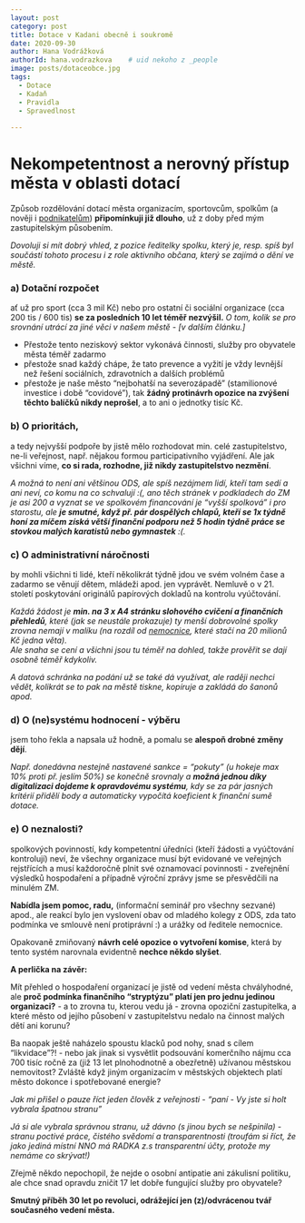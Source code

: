 ```yaml
---
layout: post
category: post
title: Dotace v Kadani obecně i soukromě  
date: 2020-09-30
author: Hana Vodrážková
authorId: hana.vodrazkova    # uid nekoho z _people
image: posts/dotaceobce.jpg
tags:
  - Dotace
  - Kadaň
  - Pravidla
  - Spravedlnost
  
---
```


# Nekompetentnost a nerovný přístup města v oblasti dotací 

Způsob rozdělování dotací města organizacím, sportovcům, spolkům (a nověji i [podnikatelům](https://kadan.pirati.cz/aktuality/dotace.html)) **připomínkuji již dlouho**, už z doby před mým zastupitelským působením. 

*Dovoluji si mít dobrý vhled, z pozice ředitelky spolku, který je, resp. spíš byl součástí tohoto procesu i z role aktivního občana, který se zajímá o dění ve městě.*

### a) **Dotační rozpočet** 
ať už pro sport (cca 3 mil Kč) nebo pro ostatní či sociální organizace (cca 200 tis / 600 tis) **se za posledních 10 let téměř nezvýšil.**
*O tom, kolik se pro srovnání utrácí za jiné věci v našem městě - [v dalším článku.]*

- Přestože tento neziskový sektor vykonává činnosti, služby pro obyvatele města téměř zadarmo
- přestože snad každý chápe, že tato prevence a vyžití je vždy levnější než řešení sociálních, zdravotních a dalších problémů
- přestože je naše město “nejbohatší na severozápadě” (stamilionové investice i době “covidové”), 
tak **žádný protinávrh opozice na zvýšení těchto balíčků nikdy neprošel**, a to ani o jednotky tisíc Kč.

### b) **O prioritách**, 
a tedy nejvyšší podpoře by jistě mělo rozhodovat min. celé zastupitelstvo, ne-li veřejnost, např. nějakou formou participativního vyjádření.
Ale jak všichni víme, **co si rada, rozhodne, již nikdy zastupitelstvo nezmění**. 

*A možná to není ani většinou ODS, ale spíš nezájmem lidí, kteří tam sedí a ani neví, co komu na co schvalují :(,
ano těch stránek v podkladech do ZM je asi 200 a vyznat se ve spolkovém financování je “vyšší spolková” i pro starostu,
ale **je smutné, když př. pár dospělých chlapů, kteří se 1x týdně honí za míčem získá větší finanční podporu než 5 hodin týdně práce se  stovkou malých karatistů nebo gymnastek** :(.*

### c) **O administrativní náročnosti**
by mohli všichni ti lidé, kteří několikrát týdně jdou ve svém volném čase a zadarmo se věnují dětem, mládeži apod. jen vyprávět. Nemluvě o v 21. století poskytování originálů papírových dokladů na kontrolu vyúčtování.

*Každá žádost je **min. na 3 x A4 stránku slohového cvičení a finančních přehledů**, které (jak se neustále prokazuje) ty menší dobrovolné spolky zrovna nemají v malíku (na rozdíl od [nemocnice](https://kadan.pirati.cz/aktuality/nemtaj.html), které stačí na 20 milionů Kč jedna věta).  
Ale snaha se cení a všichni jsou tu téměř na dohled, takže prověřit se dají osobně téměř kdykoliv.*

*A datová schránka na podání už se také dá využívat, ale raději nechci vědět, kolikrát se to pak na městě tiskne, kopíruje a zakládá do šanonů apod.*

### d) **O (ne)systému hodnocení - výběru** 
jsem toho řekla a napsala už hodně, a pomalu se **alespoň drobné změny dějí**. 

*Např. donedávna nestejně nastavené sankce = “pokuty” (u hokeje max 10% proti př. jeslím 50%) se konečně srovnaly 
a **možná jednou díky digitalizaci dojdeme k opravdovému systému**, kdy se za pár jasných kritérií přidělí body a automaticky vypočítá koeficient k finanční sumě dotace.* 

### e) **O neznalosti?** 
spolkových povinností, kdy kompetentní úředníci (kteří žádosti a vyúčtování kontrolují) neví, že všechny organizace musí být evidované ve veřejných rejstřících a musí každoročně plnit své oznamovací povinnosti - zveřejnění výsledků hospodaření a případně výroční zprávy jsme se přesvědčili na minulém ZM.

**Nabídla jsem pomoc, radu,** (informační seminář pro všechny sezvané) apod., ale reakcí bylo jen vyslovení obav od mladého kolegy z ODS, zda tato podmínka ve smlouvě není protiprávní :) a urážky od ředitele nemocnice.

Opakovaně zmiňovaný **návrh celé opozice o vytvoření komise**, která by tento systém narovnala evidentně **nechce někdo slyšet**.


**A perlička na závěr:**

Mít přehled o hospodaření organizací je jistě od vedení města chvályhodné, ale **proč podmínka finančního “stryptýzu” platí jen pro jednu jedinou organizaci?** - a to zrovna tu, kterou vedu já - zrovna opoziční zastupitelka, a které město od jejího působení v zastupitelstvu nedalo na činnost malých dětí ani korunu?

Ba naopak ještě naházelo spoustu klacků pod nohy, snad s cílem “likvidace”?! - nebo jak jinak si vysvětlit podsouvání komerčního nájmu cca 700 tisíc ročně za (již 13 let plnohodnotně a obezřetně) užívanou městskou nemovitost? Zvláště když jiným organizacím v městských objektech platí město dokonce i spotřebované energie?

*Jak mi přišel o pauze říct jeden člověk z veřejnosti - “paní - Vy jste si holt vybrala špatnou stranu”*

*Já si ale vybrala správnou stranu, už dávno (s jinou bych se nešpinila) - stranu poctivé práce, čistého svědomí a transparentnosti
(troufám si říct, že jako jediná místní NNO má RADKA z.s transparentní účty, protože my nemáme co skrývat!)*

Zřejmě někdo nepochopil, že nejde o osobní antipatie ani zákulisní politiku, ale chce snad opravdu zničit 17 let dobře fungující služby pro obyvatele?

**Smutný příběh 30 let po revoluci, odrážející jen (z)/odvrácenou tvář současného vedení města.**


